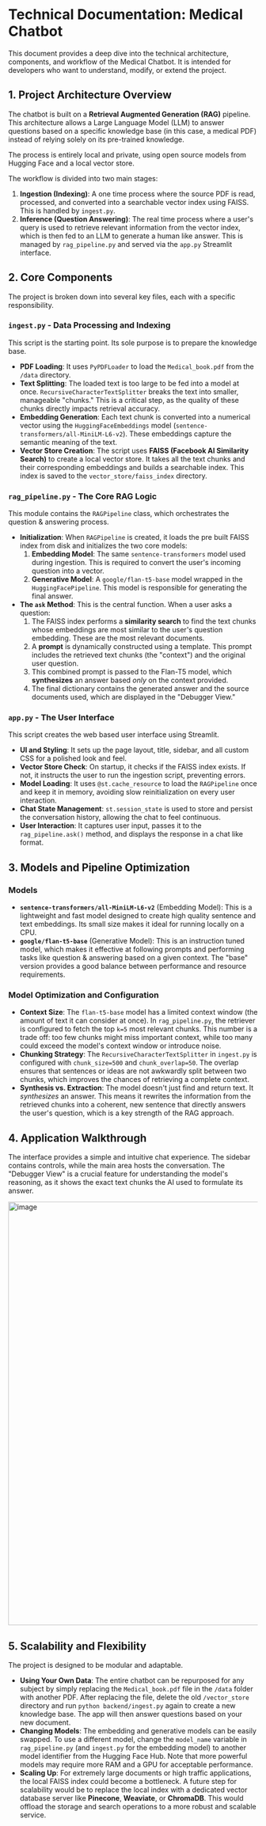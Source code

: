 # Technical Documentation: Medical Chatbot

This document provides a deep dive into the technical architecture, components, and workflow of the Medical Chatbot. It is intended for developers who want to understand, modify, or extend the project.

## 1. Project Architecture Overview

The chatbot is built on a **Retrieval Augmented Generation (RAG)** pipeline. This architecture allows a Large Language Model (LLM) to answer questions based on a specific knowledge base (in this case, a medical PDF) instead of relying solely on its pre-trained knowledge.

The process is entirely local and private, using open source models from Hugging Face and a local vector store.

The workflow is divided into two main stages:
1.  **Ingestion (Indexing)**: A one time process where the source PDF is read, processed, and converted into a searchable vector index using FAISS. This is handled by `ingest.py`.
2.  **Inference (Question Answering)**: The real time process where a user's query is used to retrieve relevant information from the vector index, which is then fed to an LLM to generate a human like answer. This is managed by `rag_pipeline.py` and served via the `app.py` Streamlit interface.

## 2. Core Components

The project is broken down into several key files, each with a specific responsibility.

### `ingest.py` - Data Processing and Indexing

This script is the starting point. Its sole purpose is to prepare the knowledge base.
*   **PDF Loading**: It uses `PyPDFLoader` to load the `Medical_book.pdf` from the `/data` directory.
*   **Text Splitting**: The loaded text is too large to be fed into a model at once. `RecursiveCharacterTextSplitter` breaks the text into smaller, manageable "chunks." This is a critical step, as the quality of these chunks directly impacts retrieval accuracy.
*   **Embedding Generation**: Each text chunk is converted into a numerical vector using the `HuggingFaceEmbeddings` model (`sentence-transformers/all-MiniLM-L6-v2`). These embeddings capture the semantic meaning of the text.
*   **Vector Store Creation**: The script uses **FAISS (Facebook AI Similarity Search)** to create a local vector store. It takes all the text chunks and their corresponding embeddings and builds a searchable index. This index is saved to the `vector_store/faiss_index` directory.

### `rag_pipeline.py` - The Core RAG Logic

This module contains the `RAGPipeline` class, which orchestrates the question & answering process.
*   **Initialization**: When `RAGPipeline` is created, it loads the pre built FAISS index from disk and initializes the two core models:
    1.  **Embedding Model**: The same `sentence-transformers` model used during ingestion. This is required to convert the user's incoming question into a vector.
    2.  **Generative Model**: A `google/flan-t5-base` model wrapped in the `HuggingFacePipeline`. This model is responsible for generating the final answer.
*   **The `ask` Method**: This is the central function. When a user asks a question:
    1.  The FAISS index performs a **similarity search** to find the text chunks whose embeddings are most similar to the user's question embedding. These are the most relevant documents.
    2.  A **prompt** is dynamically constructed using a template. This prompt includes the retrieved text chunks (the "context") and the original user question.
    3.  This combined prompt is passed to the Flan-T5 model, which **synthesizes** an answer based *only* on the context provided.
    4.  The final dictionary contains the generated answer and the source documents used, which are displayed in the "Debugger View."

### `app.py` - The User Interface

This script creates the web based user interface using Streamlit.
*   **UI and Styling**: It sets up the page layout, title, sidebar, and all custom CSS for a polished look and feel.
*   **Vector Store Check**: On startup, it checks if the FAISS index exists. If not, it instructs the user to run the ingestion script, preventing errors.
*   **Model Loading**: It uses `@st.cache_resource` to load the `RAGPipeline` once and keep it in memory, avoiding slow reinitialization on every user interaction.
*   **Chat State Management**: `st.session_state` is used to store and persist the conversation history, allowing the chat to feel continuous.
*   **User Interaction**: It captures user input, passes it to the `rag_pipeline.ask()` method, and displays the response in a chat like format.

## 3. Models and Pipeline Optimization

### Models
*   **`sentence-transformers/all-MiniLM-L6-v2`** (Embedding Model): This is a lightweight and fast model designed to create high quality sentence and text embeddings. Its small size makes it ideal for running locally on a CPU.
*   **`google/flan-t5-base`** (Generative Model): This is an instruction tuned model, which makes it effective at following prompts and performing tasks like question & answering based on a given context. The "base" version provides a good balance between performance and resource requirements.

### Model Optimization and Configuration
*   **Context Size**: The `flan-t5-base` model has a limited context window (the amount of text it can consider at once). In `rag_pipeline.py`, the retriever is configured to fetch the top `k=5` most relevant chunks. This number is a trade off: too few chunks might miss important context, while too many could exceed the model's context window or introduce noise.
*   **Chunking Strategy**: The `RecursiveCharacterTextSplitter` in `ingest.py` is configured with `chunk_size=500` and `chunk_overlap=50`. The overlap ensures that sentences or ideas are not awkwardly split between two chunks, which improves the chances of retrieving a complete context.
*   **Synthesis vs. Extraction**: The model doesn't just find and return text. It *synthesizes* an answer. This means it rewrites the information from the retrieved chunks into a coherent, new sentence that directly answers the user's question, which is a key strength of the RAG approach.

## 4. Application Walkthrough

The interface provides a simple and intuitive chat experience. The sidebar contains controls, while the main area hosts the conversation. The "Debugger View" is a crucial feature for understanding the model's reasoning, as it shows the exact text chunks the AI used to formulate its answer.

<img width="1699" height="856" alt="image" src="https://github.com/user-attachments/assets/63326329-d731-488e-bb92-173cc3241fc8" />


## 5. Scalability and Flexibility

The project is designed to be modular and adaptable.
*   **Using Your Own Data**: The entire chatbot can be repurposed for any subject by simply replacing the `Medical_book.pdf` file in the `/data` folder with another PDF. After replacing the file, delete the old `/vector_store` directory and run `python backend/ingest.py` again to create a new knowledge base. The app will then answer questions based on your new document.
*   **Changing Models**: The embedding and generative models can be easily swapped. To use a different model, change the `model_name` variable in `rag_pipeline.py` (and `ingest.py` for the embedding model) to another model identifier from the Hugging Face Hub. Note that more powerful models may require more RAM and a GPU for acceptable performance.
*   **Scaling Up**: For extremely large documents or high traffic applications, the local FAISS index could become a bottleneck. A future step for scalability would be to replace the local index with a dedicated vector database server like **Pinecone**, **Weaviate**, or **ChromaDB**. This would offload the storage and search operations to a more robust and scalable service.

